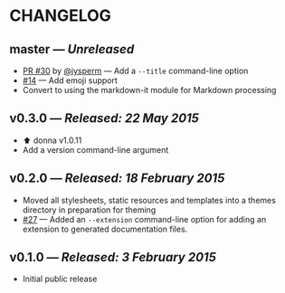 # CHANGELOG

## **master** &mdash; *Unreleased*

* [PR #30](https://github.com/lee-dohm/endokken/pull/30) by [@jysperm](https://github.com/jysperm) &mdash; Add a `--title` command-line option
* [#14](https://github.com/lee-dohm/endokken/issues/14) &mdash; Add emoji support
* Convert to using the markdown-it module for Markdown processing

## **v0.3.0** &mdash; *Released: 22 May 2015*

* :arrow_up: donna v1.0.11
* Add a version command-line argument

## **v0.2.0** &mdash; *Released: 18 February 2015*

* Moved all stylesheets, static resources and templates into a themes directory in preparation for theming
* [#27](https://github.com/lee-dohm/endokken/issues/27) &mdash; Added an `--extension` command-line option for adding an extension to generated documentation files.

## **v0.1.0** &mdash; *Released: 3 February 2015*

* Initial public release
